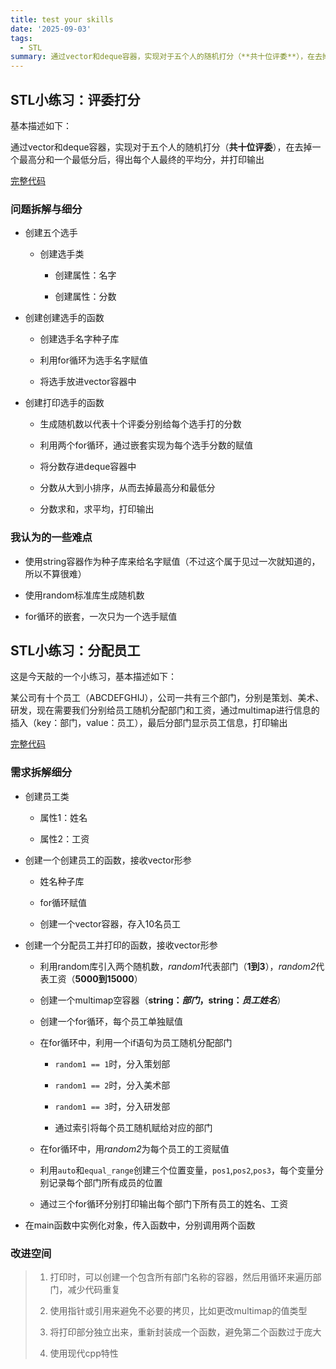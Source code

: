 ```yaml
---
title: test your skills
date: '2025-09-03'
tags:
  - STL
summary: 通过vector和deque容器，实现对于五个人的随机打分（**共十位评委**），在去掉一个最高分和一个最低分后，得出每个人最终的平均分，并打印输出
---
```

## STL小练习：评委打分
基本描述如下：

通过vector和deque容器，实现对于五个人的随机打分（**共十位评委**），在去掉一个最高分和一个最低分后，得出每个人最终的平均分，并打印输出

[完整代码](https://github.com/EthanQC/my-learning-record/blob/8c43ff69f687d16e1bcd9c8c6e818e9c1f5a9dd8/cpp/STL/exercise-judges-judge.cpp)

### 问题拆解与细分

+ 创建五个选手

  - 创建选手类

     * 创建属性：名字

     * 创建属性：分数

+ 创建创建选手的函数

  - 创建选手名字种子库

  - 利用for循环为选手名字赋值

  - 将选手放进vector容器中

+ 创建打印选手的函数

  - 生成随机数以代表十个评委分别给每个选手打的分数

  - 利用两个for循环，通过嵌套实现为每个选手分数的赋值

  - 将分数存进deque容器中

  - 分数从大到小排序，从而去掉最高分和最低分

  - 分数求和，求平均，打印输出

### 我认为的一些难点

* 使用string容器作为种子库来给名字赋值（不过这个属于见过一次就知道的，所以不算很难）

* 使用random标准库生成随机数

* for循环的嵌套，一次只为一个选手赋值


## STL小练习：分配员工
这是今天敲的一个小练习，基本描述如下：

某公司有十个员工（ABCDEFGHIJ），公司一共有三个部门，分别是策划、美术、研发，现在需要我们分别给员工随机分配部门和工资，通过multimap进行信息的插入（key：部门，value：员工），最后分部门显示员工信息，打印输出

[完整代码](https://github.com/EthanQC/my-learning-record/blob/main/cpp/STL/exercise-appointing-employees.cpp)

### 需求拆解细分

- 创建员工类

  * 属性1：姓名

  * 属性2：工资

- 创建一个创建员工的函数，接收vector形参

  * 姓名种子库

  * for循环赋值

  * 创建一个vector容器，存入10名员工

- 创建一个分配员工并打印的函数，接收vector形参

  * 利用random库引入两个随机数，*random1*代表部门（**1到3**），*random2*代表工资（**5000到15000**）

  * 创建一个multimap空容器（**string：*部门*，string：*员工姓名***）

  * 创建一个for循环，每个员工单独赋值

  * 在for循环中，利用一个if语句为员工随机分配部门

    + `random1 == 1`时，分入策划部

    + `random1 == 2`时，分入美术部

    + `random1 == 3`时，分入研发部

    + 通过索引将每个员工随机赋给对应的部门

  * 在for循环中，用*random2*为每个员工的工资赋值

  * 利用`auto`和`equal_range`创建三个位置变量，`pos1`,`pos2`,`pos3`，每个变量分别记录每个部门所有成员的位置

  * 通过三个for循环分别打印输出每个部门下所有员工的姓名、工资

- 在main函数中实例化对象，传入函数中，分别调用两个函数

### 改进空间
>1. 打印时，可以创建一个包含所有部门名称的容器，然后用循环来遍历部门，减少代码重复
>
>2. 使用指针或引用来避免不必要的拷贝，比如更改multimap的值类型
>
>3. 将打印部分独立出来，重新封装成一个函数，避免第二个函数过于庞大
>
>4. 使用现代cpp特性
